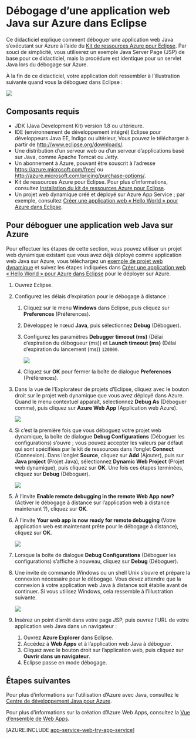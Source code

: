 <properties 
	pageTitle="Débogage d’une application web Java sur Azure dans Eclipse | Microsoft Azure" 
	description="Ce didacticiel vous explique comment utiliser le Kit de ressources Azure pour Eclipse pour déboguer une application web Java s’exécutant sur Azure." 
	services="app-service\web" 
	documentationCenter="java" 
	authors="selvasingh" 
	manager="wpickett" 
	editor=""/>

<tags 
	ms.service="app-service-web" 
	ms.workload="web" 
	ms.tgt_pltfrm="na" 
	ms.devlang="Java" 
	ms.topic="article" 
	ms.date="09/20/2016" 
	ms.author="asirveda;robmcm"/>

# Débogage d’une application web Java sur Azure dans Eclipse

Ce didacticiel explique comment déboguer une application web Java s’exécutant sur Azure à l’aide du [Kit de ressources Azure pour Eclipse]. Par souci de simplicité, vous utiliserez un exemple Java Server Page (JSP) de base pour ce didacticiel, mais la procédure est identique pour un servlet Java lors du débogage sur Azure.

À la fin de ce didacticiel, votre application doit ressembler à l’illustration suivante quand vous la déboguez dans Eclipse :

![][01]
 
## Composants requis

* JDK (Java Development Kit) version 1.8 ou ultérieure.
* IDE (environnement de développement intégré) Eclipse pour développeurs Java EE, Indigo ou ultérieur, Vous pouvez le télécharger à partir de <http://www.eclipse.org/downloads/>.
* Une distribution d’un serveur web ou d’un serveur d’applications basé sur Java, comme Apache Tomcat ou Jetty.
* Un abonnement à Azure, pouvant être souscrit à l’adresse <https://azure.microsoft.com/free/> ou <http://azure.microsoft.com/pricing/purchase-options/>.
* Kit de ressources Azure pour Eclipse. Pour plus d’informations, consultez [Installation du kit de ressources Azure pour Eclipse].
* Un projet web dynamique créé et déployé sur Azure App Service ; par exemple, consultez [Créer une application web « Hello World » pour Azure dans Eclipse].

## Pour déboguer une application web Java sur Azure

Pour effectuer les étapes de cette section, vous pouvez utiliser un projet web dynamique existant que vous avez déjà déployé comme application web Java sur Azure, vous téléchargez un [exemple de projet web dynamique] et suivez les étapes indiquées dans [Créer une application web « Hello World » pour Azure dans Eclipse] pour le déployer sur Azure.

1. Ouvrez Eclipse.

1. Configurez les délais d’expiration pour le débogage à distance :

    1. Cliquez sur le menu **Windows** dans Eclipse, puis cliquez sur **Preferences** (Préférences).
    1. Développez le nœud **Java**, puis sélectionnez **Debug** (Déboguer).
    1. Configurez les paramètres **Debugger timeout (ms)** (Délai d’expiration du débogueur (ms)) et **Launch timeout (ms)** (Délai d’expiration du lancement (ms)) `120000`.

        ![][02]

    1. Cliquez sur **OK** pour fermer la boîte de dialogue **Preferences** (Préférences).

1. Dans la vue de l’Explorateur de projets d’Eclipse, cliquez avec le bouton droit sur le projet web dynamique que vous avez déployé dans Azure. Quand le menu contextuel apparaît, sélectionnez **Debug As** (Déboguer comme), puis cliquez sur **Azure Web App** (Application web Azure).

    ![][03]

1. Si c’est la première fois que vous déboguez votre projet web dynamique, la boîte de dialogue **Debug Configurations** (Déboguer les configurations) s’ouvre ; vous pouvez accepter les valeurs par défaut qui sont spécifiées par le kit de ressources dans l’onglet **Connect** (Connexion). Dans l’onglet **Source**, cliquez sur **Add** (Ajouter), puis sur **Java project** (Projet Java), sélectionnez **Dynamic Web Project** (Projet web dynamique), puis cliquez sur **OK**. Une fois ces étapes terminées, cliquez sur **Debug** (Déboguer).

    ![][04]

1. À l’invite **Enable remote debugging in the remote Web App now?** (Activer le débogage à distance sur l’application web à distance maintenant ?), cliquez sur **OK**.

1. À l’invite **Your web app is now ready for remote debugging** (Votre application web est maintenant prête pour le débogage à distance), cliquez sur **OK**.

    ![][05]

1. Lorsque la boîte de dialogue **Debug Configurations** (Déboguer les configurations) s’affiche à nouveau, cliquez sur **Debug** (Déboguer).

1. Une invite de commande Windows ou un shell Unix s’ouvre et prépare la connexion nécessaire pour le débogage. Vous devez attendre que la connexion à votre application web Java à distance soit établie avant de continuer. Si vous utilisez Windows, cela ressemble à l’illustration suivante.

    ![][06]

1. Insérez un point d’arrêt dans votre page JSP, puis ouvrez l’URL de votre application web Java dans un navigateur :

    1. Ouvrez **Azure Explorer** dans Eclipse.
    1. Accédez à **Web Apps** et à l’application web Java à déboguer.
    1. Cliquez avec le bouton droit sur l’application web, puis cliquez sur **Ouvrir dans un navigateur**.
    1. Eclipse passe en mode débogage.

## Étapes suivantes

Pour plus d’informations sur l’utilisation d’Azure avec Java, consultez le [Centre de développement Java pour Azure].

Pour plus d’informations sur la création d’Azure Web Apps, consultez la [Vue d’ensemble de Web Apps].

[AZURE.INCLUDE [app-service-web-try-app-service](../../includes/app-service-web-try-app-service.md)]

<!-- URL List -->

[Azure App Service]: http://go.microsoft.com/fwlink/?LinkId=529714
[Kit de ressources Azure pour Eclipse]: ../azure-toolkit-for-eclipse.md
[Installation du kit de ressources Azure pour Eclipse]: ../azure-toolkit-for-eclipse-installation.md
[Créer une application web « Hello World » pour Azure dans Eclipse]: ./app-service-web-eclipse-create-hello-world-web-app.md
[Créer une application web « Hello World » pour Azure dans Eclipse]: ./app-service-web-eclipse-create-hello-world-web-app.md
[exemple de projet web dynamique]: http://go.microsoft.com/fwlink/?LinkId=817337

[Centre de développement Java pour Azure]: https://azure.microsoft.com/develop/java/
[Vue d’ensemble de Web Apps]: ./app-service-web-overview.md

<!-- IMG List -->

[01]: ./media/app-service-web-debug-java-web-app-in-eclipse/01-debug-java-web-app-in-eclipse.png
[02]: ./media/app-service-web-debug-java-web-app-in-eclipse/02-configure-eclipse-remote-debug.png
[03]: ./media/app-service-web-debug-java-web-app-in-eclipse/03-debug-as.png
[04]: ./media/app-service-web-debug-java-web-app-in-eclipse/04-debug-configurations.png
[05]: ./media/app-service-web-debug-java-web-app-in-eclipse/05-ready-for-remote-debugging.png
[06]: ./media/app-service-web-debug-java-web-app-in-eclipse/06-windows-command-prompt-connection-successful-to-remote.png

<!---HONumber=AcomDC_0921_2016-->